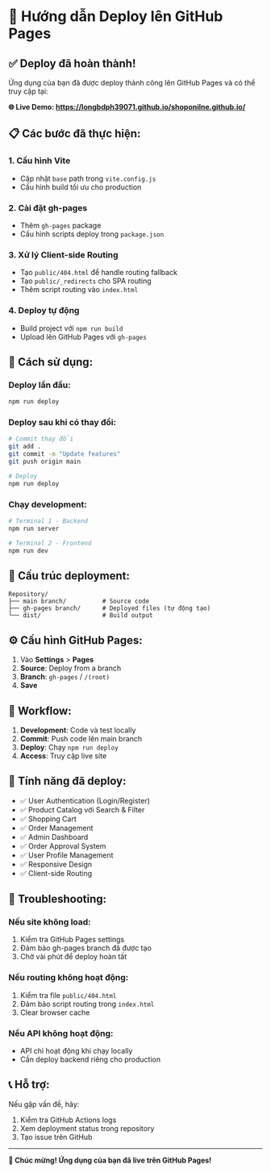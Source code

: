 # 🚀 Hướng dẫn Deploy lên GitHub Pages

## ✅ Deploy đã hoàn thành!

Ứng dụng của bạn đã được deploy thành công lên GitHub Pages và có thể truy cập tại:

**🌐 Live Demo: https://longbdph39071.github.io/shoponilne.github.io/**

## 📋 Các bước đã thực hiện:

### 1. **Cấu hình Vite**
- Cập nhật `base` path trong `vite.config.js`
- Cấu hình build tối ưu cho production

### 2. **Cài đặt gh-pages**
- Thêm `gh-pages` package
- Cấu hình scripts deploy trong `package.json`

### 3. **Xử lý Client-side Routing**
- Tạo `public/404.html` để handle routing fallback
- Tạo `public/_redirects` cho SPA routing
- Thêm script routing vào `index.html`

### 4. **Deploy tự động**
- Build project với `npm run build`
- Upload lên GitHub Pages với `gh-pages`

## 🔧 Cách sử dụng:

### **Deploy lần đầu:**
```bash
npm run deploy
```

### **Deploy sau khi có thay đổi:**
```bash
# Commit thay đổi
git add .
git commit -m "Update features"
git push origin main

# Deploy
npm run deploy
```

### **Chạy development:**
```bash
# Terminal 1 - Backend
npm run server

# Terminal 2 - Frontend  
npm run dev
```

## 📁 Cấu trúc deployment:

```
Repository/
├── main branch/          # Source code
├── gh-pages branch/      # Deployed files (tự động tạo)
└── dist/                 # Build output
```

## ⚙️ Cấu hình GitHub Pages:

1. Vào **Settings** > **Pages**
2. **Source**: Deploy from a branch
3. **Branch**: `gh-pages` / `/(root)`
4. **Save**

## 🔄 Workflow:

1. **Development**: Code và test locally
2. **Commit**: Push code lên main branch
3. **Deploy**: Chạy `npm run deploy`
4. **Access**: Truy cập live site

## 📱 Tính năng đã deploy:

- ✅ User Authentication (Login/Register)
- ✅ Product Catalog với Search & Filter
- ✅ Shopping Cart
- ✅ Order Management
- ✅ Admin Dashboard
- ✅ Order Approval System
- ✅ User Profile Management
- ✅ Responsive Design
- ✅ Client-side Routing

## 🐛 Troubleshooting:

### **Nếu site không load:**
1. Kiểm tra GitHub Pages settings
2. Đảm bảo gh-pages branch đã được tạo
3. Chờ vài phút để deploy hoàn tất

### **Nếu routing không hoạt động:**
1. Kiểm tra file `public/404.html`
2. Đảm bảo script routing trong `index.html`
3. Clear browser cache

### **Nếu API không hoạt động:**
- API chỉ hoạt động khi chạy locally
- Cần deploy backend riêng cho production

## 📞 Hỗ trợ:

Nếu gặp vấn đề, hãy:
1. Kiểm tra GitHub Actions logs
2. Xem deployment status trong repository
3. Tạo issue trên GitHub

---

**🎉 Chúc mừng! Ứng dụng của bạn đã live trên GitHub Pages!** 